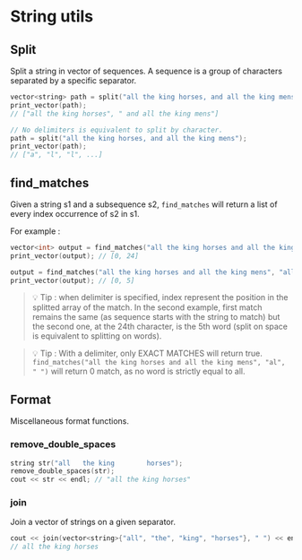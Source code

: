 # String utils

## Split

Split a string in vector of sequences. A sequence is a group of characters separated
by a specific separator.

```c++
vector<string> path = split("all the king horses, and all the king mens", ',');
print_vector(path);
// ["all the king horses", " and all the king mens"]

// No delimiters is equivalent to split by character.
path = split("all the king horses, and all the king mens");
print_vector(path);
// ["a", "l", "l", ...]
```

## find_matches

Given a string s1 and a subsequence s2, `find_matches` will return a list of every
index occurrence of s2 in s1.

For example :
```c++
vector<int> output = find_matches("all the king horses and all the king mens", "all");
print_vector(output); // [0, 24]

output = find_matches("all the king horses and all the king mens", "all", ' ');
print_vector(output); // [0, 5]
```

> 💡 Tip : when delimiter is specified, index represent the position in the splitted
 array of the match. In the second example, first match remains the same (as sequence
 starts with the string to match) but the second one, at the 24th character, is
 the 5th word (split on space is equivalent to splitting on words).

> 💡 Tip : With a delimiter, only EXACT MATCHES will return true. `find_matches("all the king horses and all the king mens", "al", " ")`
 will return 0 match, as no word is strictly equal to all.

## Format

Miscellaneous format functions.

### remove_double_spaces

```c++
string str("all   the king        horses");
remove_double_spaces(str);
cout << str << endl; // "all the king horses"
```

### join

Join a vector of strings on a given separator.

```c++
cout << join(vector<string>{"all", "the", "king", "horses"}, " ") << endl;
// all the king horses
```